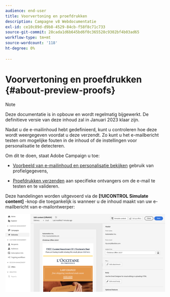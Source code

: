 ```yaml
---
audience: end-user
title: Voorvertoning en proefdrukken
description: Campagne v8 Webdocumentatie
exl-id: ce10c89d-d9b8-4529-84cb-f58f8c71c733
source-git-commit: 28cada1d6b645bd6f0c365528c9302bf4b03ad65
workflow-type: tm+mt
source-wordcount: '118'
ht-degree: 0%

---
```


# Voorvertoning en proefdrukken {#about-preview-proofs}

>[!NOTE]
>
>Deze documentatie is in opbouw en wordt regelmatig bijgewerkt. De definitieve versie van deze inhoud zal in Januari 2023 klaar zijn.

Nadat u de e-mailinhoud hebt gedefinieerd, kunt u controleren hoe deze wordt weergegeven voordat u deze verzendt. Zo kunt u het e-mailbericht testen om mogelijke fouten in de inhoud of de instellingen voor personalisatie te detecteren.

Om dit te doen, staat Adobe Campaign u toe:

* [Voorbeeld van e-mailinhoud en personalisatie bekijken](#preview) gebruik van profielgegevens,

<!--* [Check the email rendering](#rendering) in popular desktop, mobile and web-based clients,-->
* [Proefdrukken verzenden](#send-proofs) aan specifieke ontvangers om de e-mail te testen en te valideren.

Deze handelingen worden uitgevoerd via de **[!UICONTROL Simulate content]** -knop die toegankelijk is wanneer u de inhoud maakt van uw e-mailbericht van e-mailontwerper:

![](assets/simulate.png)
